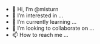 - 👋 Hi, I’m @misturn
- 👀 I’m interested in ...
- 🌱 I’m currently learning ...
- 💞️ I’m looking to collaborate on ...
- 📫 How to reach me ...

<!---
misturn/misturn is a ✨ special ✨ repository because its `README.md` (this file) appears on your GitHub profile.
You can click the Preview link to take a look at your changes.
--->
